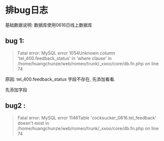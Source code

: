 排bug日志
============

基础数据说明: 数据库使用0616日线上数据库


## bug 1: 

> Fatal error: MySQL error 1054Unknown column 'tel_400.feedback_status' in 'where clause' in /home/huangchunze/web/romeo/trunk/_xxoo/core/db.fn.php on line 74 

原因: tel_400.feedback_status 字段不存在, 先添加看看.

先添加字段

## bug2 :

> Fatal error: MySQL error 1146Table 'cocksucker_0616.tel_feedback' doesn't exist in /home/huangchunze/web/romeo/trunk/_xxoo/core/db.fn.php on line 74

